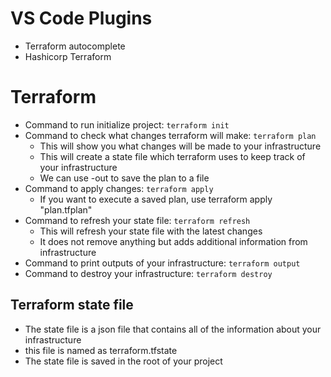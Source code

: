 # VS Code Plugins

- Terraform autocomplete
- Hashicorp Terraform

# Terraform

- Command to run initialize project: `terraform init`
- Command to check what changes terraform will make: `terraform plan`
  - This will show you what changes will be made to your infrastructure
  - This will create a state file which terraform uses to keep track of your infrastructure
  - We can use -out to save the plan to a file
- Command to apply changes: `terraform apply`
  - If you want to execute a saved plan, use terraform apply "plan.tfplan"
- Command to refresh your state file: `terraform refresh`
  - This will refresh your state file with the latest changes
  - It does not remove anything but adds additional information from infrastructure
- Command to print outputs of your infrastructure: `terraform output`
- Command to destroy your infrastructure: `terraform destroy`

## Terraform state file

- The state file is a json file that contains all of the information about your infrastructure
- this file is named as terraform.tfstate
- The state file is saved in the root of your project
